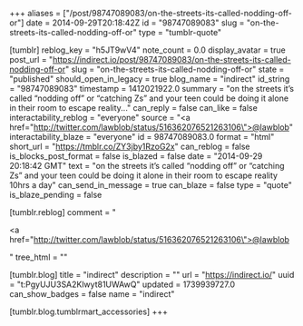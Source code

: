 +++
aliases = ["/post/98747089083/on-the-streets-its-called-nodding-off-or"]
date = 2014-09-29T20:18:42Z
id = "98747089083"
slug = "on-the-streets-its-called-nodding-off-or"
type = "tumblr-quote"

[tumblr]
reblog_key = "h5JT9wV4"
note_count = 0.0
display_avatar = true
post_url = "https://indirect.io/post/98747089083/on-the-streets-its-called-nodding-off-or"
slug = "on-the-streets-its-called-nodding-off-or"
state = "published"
should_open_in_legacy = true
blog_name = "indirect"
id_string = "98747089083"
timestamp = 1412021922.0
summary = "on the streets it’s called “nodding off” or “catching Zs” and your teen could be doing it alone in their room to escape reality..."
can_reply = false
can_like = false
interactability_reblog = "everyone"
source = "<a href=\"http://twitter.com/lawblob/status/516362076521263106\">@lawblob</a>"
interactability_blaze = "everyone"
id = 98747089083.0
format = "html"
short_url = "https://tmblr.co/ZY3jby1RzoG2x"
can_reblog = false
is_blocks_post_format = false
is_blazed = false
date = "2014-09-29 20:18:42 GMT"
text = "on the streets it&rsquo;s called &ldquo;nodding off&rdquo; or &ldquo;catching Zs&rdquo; and your teen could be doing it alone in their room to escape reality 10hrs a day"
can_send_in_message = true
can_blaze = false
type = "quote"
is_blaze_pending = false

[tumblr.reblog]
comment = "<p><a href=\"http://twitter.com/lawblob/status/516362076521263106\">@lawblob</a></p>"
tree_html = ""

[tumblr.blog]
title = "indirect"
description = ""
url = "https://indirect.io/"
uuid = "t:PgyUJU3SA2Klwyt81UWAwQ"
updated = 1739939727.0
can_show_badges = false
name = "indirect"

[tumblr.blog.tumblrmart_accessories]
+++
